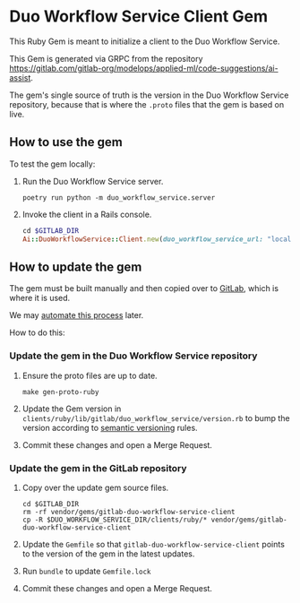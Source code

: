 # Duo Workflow Service Client Gem

This Ruby Gem is meant to initialize a client to the Duo Workflow Service.

This Gem is generated via GRPC from the repository <https://gitlab.com/gitlab-org/modelops/applied-ml/code-suggestions/ai-assist>.

The gem's single source of truth is the version in the Duo Workflow Service repository, because that is where the `.proto` files that the gem is based on live.

## How to use the gem

To test the gem locally:

1. Run the Duo Workflow Service server.

   ```shell
   poetry run python -m duo_workflow_service.server
   ```

1. Invoke the client in a Rails console.

   ```ruby
   cd $GITLAB_DIR
   Ai::DuoWorkflowService::Client.new(duo_workflow_service_url: "localhost:50052").generate_token
   ```

## How to update the gem

The gem must be built manually and then copied over to [GitLab](https://gitlab.com/gitlab-org/gitlab), which is where it is used.

We may [automate this process](https://gitlab.com/gitlab-org/duo-workflow/duo-workflow-service/-/issues/34) later.

How to do this:

### Update the gem in the Duo Workflow Service repository

1. Ensure the proto files are up to date.

   ```shell
   make gen-proto-ruby
   ```

1. Update the Gem version in `clients/ruby/lib/gitlab/duo_workflow_service/version.rb` to bump the version according to [semantic versioning](https://semver.org/) rules.
1. Commit these changes and open a Merge Request.

### Update the gem in the GitLab repository

1. Copy over the update gem source files.

   ```shell
   cd $GITLAB_DIR
   rm -rf vendor/gems/gitlab-duo-workflow-service-client
   cp -R $DUO_WORKFLOW_SERVICE_DIR/clients/ruby/* vendor/gems/gitlab-duo-workflow-service-client
   ```

1. Update the `Gemfile` so that `gitlab-duo-workflow-service-client` points to the version of the gem in the latest updates.
1. Run `bundle` to update `Gemfile.lock`
1. Commit these changes and open a Merge Request.
